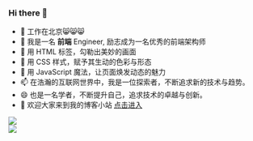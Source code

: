 ### Hi there 👋

- 🔭 工作在北京😸😸😸
- 🌱 我是一名 **前端** Engineer, 励志成为一名优秀的前端架构师
- 👯 用 HTML 标签，勾勒出美妙的画面
- 🤔 用 CSS 样式，赋予其生动的色彩与形态
- 💬 用 JavaScript 魔法，让页面焕发动态的魅力
- 📫 在浩瀚的互联网世界中，我是一位探索者，不断追求新的技术与趋势。
- 😄 也是一名学者，不断提升自己，追求技术的卓越与创新。
- 🤔 欢迎大家来到我的博客小站 [点击进入](https://www.marke.xin/)

<div align="left"> <img src="https://github-profile-trophy.vercel.app/?username=markexin" /> </div>
<div align="left"> <img src="https://github-readme-streak-stats.herokuapp.com/?user=markexin" /> </div>
<div align="left"> <img style="flex: 1; margin-left: 10px" src="https://github-readme-stats.vercel.app/api?username=markexin&count_private=true" alt="" /> </div>


<!--
**markexin/markexin** is a ✨ _special_ ✨ repository because its `README.md` (this file) appears on your GitHub profile.

Here are some ideas to get you started:

- 🔭 I’m currently working on ...
- 🌱 I’m currently learning ...
- 👯 I’m looking to collaborate on ...
- 🤔 I’m looking for help with ...
- 💬 Ask me about ...
- 📫 How to reach me: ...
- 😄 Pronouns: ...
- ⚡ Fun fact: ...
-->
